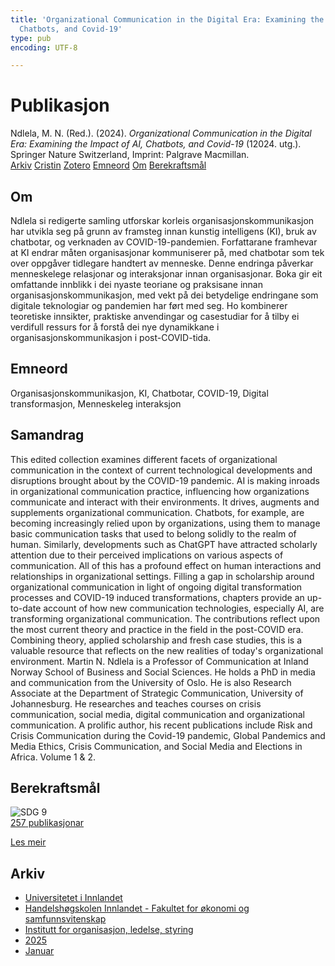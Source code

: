```yaml
---
title: 'Organizational Communication in the Digital Era: Examining the Impact of AI,
  Chatbots, and Covid-19'
type: pub
encoding: UTF-8

---
```

<h1>Publikasjon</h1>
<article id="csl-bib-container-VKBD27RG" class="csl-bib-container">
  <div class="csl-bib-body"> <div class="csl-entry">Ndlela, M. N. (Red.). (2024). <i>Organizational Communication in the Digital Era: Examining the Impact of AI, Chatbots, and Covid-19</i> (12024. utg.). Springer Nature Switzerland, Imprint: Palgrave Macmillan.</div> </div>
  <div class="csl-bib-buttons">
    <a href="#taxonomy-article-VKBD27RG" alt="archive" class="csl-bib-button">Arkiv</a>
    <a href="https://app.cristin.no/results/show.jsf?id=2346028" alt="Cristin" class="csl-bib-button">Cristin</a>
    <a href="http://zotero.org/groups/5881554/items/VKBD27RG" alt="Zotero" class="csl-bib-button">Zotero</a>
    <a href="#keywords-article-VKBD27RG" alt="keywords" class="csl-bib-button">Emneord</a>
    <a href="#about-article-VKBD27RG" alt="about_pub" class="csl-bib-button">Om</a>
    <a href="#sdg-article-VKBD27RG" alt="sdg" class="csl-bib-button">Berekraftsmål</a>
  </div>
  <div id="csl-bib-meta-container-VKBD27RG"></div>
</article>
<div id="csl-bib-meta-VKBD27RG" class="csl-bib-meta">
  <article id="about-article-VKBD27RG" class="about_pub-article">
    <h1>Om</h1>
    Ndlela si redigerte samling utforskar korleis organisasjonskommunikasjon har utvikla seg på grunn av framsteg innan kunstig intelligens (KI), bruk av chatbotar, og verknaden av COVID-19-pandemien. Forfattarane framhevar at KI endrar måten organisasjonar kommuniserer på, med chatbotar som tek over oppgåver tidlegare handtert av menneske. Denne endringa påverkar menneskelege relasjonar og interaksjonar innan organisasjonar. Boka gir eit omfattande innblikk i dei nyaste teoriane og praksisane innan organisasjonskommunikasjon, med vekt på dei betydelige endringane som digitale teknologiar og pandemien har ført med seg. Ho kombinerer teoretiske innsikter, praktiske anvendingar og casestudiar for å tilby ei verdifull ressurs for å forstå dei nye dynamikkane i organisasjonskommunikasjon i post-COVID-tida.
  </article>
  <article id="keywords-article-VKBD27RG" class="keywords-article">
    <h1>Emneord</h1>
    Organisasjonskommunikasjon, KI, Chatbotar, COVID-19, Digital transformasjon, Menneskeleg interaksjon
  </article>
  <article id="abstract-article-VKBD27RG" class="abstract-article">
    <h1>Samandrag</h1>
    This edited collection examines different facets of organizational communication in the context of current technological developments and disruptions brought about by the COVID-19 pandemic. AI is making inroads in organizational communication practice, influencing how organizations communicate and interact with their environments. It drives, augments and supplements organizational communication. Chatbots, for example, are becoming increasingly relied upon by organizations, using them to manage basic communication tasks that used to belong solidly to the realm of human. Similarly, developments such as ChatGPT have attracted scholarly attention due to their perceived implications on various aspects of communication. All of this has a profound effect on human interactions and relationships in organizational settings. Filling a gap in scholarship around organizational communication in light of ongoing digital transformation processes and COVID-19 induced transformations, chapters provide an up-to-date account of how new communication technologies, especially AI, are transforming organizational communication. The contributions reflect upon the most current theory and practice in the field in the post-COVID era. Combining theory, applied scholarship and fresh case studies, this is a valuable resource that reflects on the new realities of today's organizational environment. Martin N. Ndlela is a Professor of Communication at Inland Norway School of Business and Social Sciences. He holds a PhD in media and communication from the University of Oslo. He is also Research Associate at the Department of Strategic Communication, University of Johannesburg. He researches and teaches courses on crisis communication, social media, digital communication and organizational communication. A prolific author, his recent publications include Risk and Crisis Communication during the Covid-19 pandemic, Global Pandemics and Media Ethics, Crisis Communication, and Social Media and Elections in Africa. Volume 1 & 2.
  </article>
  <article id="sdg-article-VKBD27RG" class="sdg-article">
    <h1>Berekraftsmål</h1>
    <div class="sdg-container"><div id="sdg9" class="sdg">
        <img src="{{< params subfolder >}}images/sdg/sdg09_nn.png" class="image" alt="SDG 9">
        <div class="sdg-overlay">
          <a href="/nn/archive/?key=?sdg=9#archive" class="sdg-publication-count"><span>257</span> publikasjonar</a>
          <p><a href="https://fn.no/om-fn/fns-baerekraftsmaal/industri-innovasjon-og-infrastruktur?lang=nno-NO" class="sdg-read-more">Les meir</a></p>
        </div>
      </div></div>
  </article>
  <article id="taxonomy-article-VKBD27RG" class="taxonomy-article">
    <h1>Arkiv</h1>
    <ul>
      <li>
        <a href="/nn/archive/?key=3DCRN523">Universitetet i Innlandet</a>
      </li>
      <li>
        <a href="/nn/archive/?key=DU8Q9LN9">Handelshøgskolen Innlandet - Fakultet for økonomi og samfunnsvitenskap</a>
      </li>
      <li>
        <a href="/nn/archive/?key=4LUWR3ZM">Institutt for organisasjon, ledelse, styring</a>
      </li>
      <li>
        <a href="/nn/archive/?key=UY24A2N9">2025</a>
      </li>
      <li>
        <a href="/nn/archive/?key=IZKXJSS6">Januar</a>
      </li>
    </ul>
  </article>
</div>
